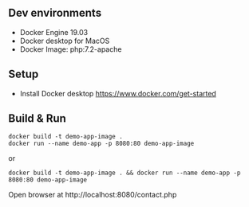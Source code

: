 ## Dev environments
- Docker Engine 19.03
- Docker desktop for MacOS
- Docker Image: php:7.2-apache

## Setup
- Install Docker desktop https://www.docker.com/get-started


## Build & Run 

```
docker build -t demo-app-image .
docker run --name demo-app -p 8080:80 demo-app-image
```

or
```
docker build -t demo-app-image . && docker run --name demo-app -p 8080:80 demo-app-image
```

Open browser at http://localhost:8080/contact.php
